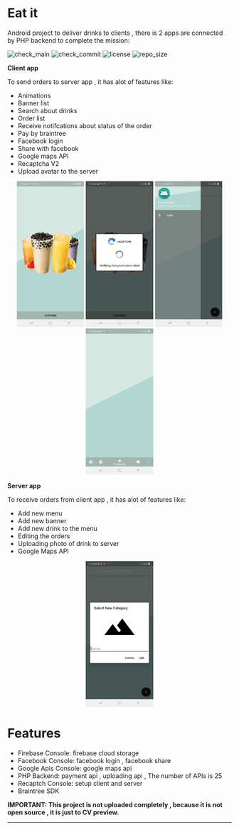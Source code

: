 # Eat it

Android project to deliver drinks to clients , there is 2 apps are connected by PHP backend to complete the mission:


![check_main](https://img.shields.io/github/checks-status/ABDULKARIMALBAIK/drink_shop/main?color=green&label=check_main&logo=github&style=flat-square)
![check_commit](https://img.shields.io/github/checks-status/ABDULKARIMALBAIK/drink_shop/main?color=blue&label=check_commit&logo=github&style=flat-square)
![license](https://img.shields.io/github/license/ABDULKARIMALBAIK/drink_shop?color=yellow&label=license&logo=github&style=flat-square)
![repo_size](https://img.shields.io/github/languages/code-size/ABDULKARIMALBAIK/drink_shop?color=red&label=repo_size&logo=github&style=flat-square)



**Client app**

To send orders to server app , it has alot of features like:

- Animations
- Banner list
- Search about drinks
- Order list
- Receive notifcations about status of the order
- Pay by braintree
- Facebook login
- Share with facebook
- Google maps API
- Recaptcha V2
- Upload avatar to the server




<div align="center">
<img src="https://github.com/ABDULKARIMALBAIK/drink_shop/raw/main/screenshots/client/Drinkshop_client1.jpg" width="30%" height="30%" alt="client1"/>
<img src="https://github.com/ABDULKARIMALBAIK/drink_shop/raw/main/screenshots/client/Drinkshop_client2.jpg" width="30%" height="30%" alt="client2"/>
<img src="https://github.com/ABDULKARIMALBAIK/drink_shop/raw/main/screenshots/client/Drinkshop_client3.jpg" width="30%" height="30%" alt="client3"/>
<img src="https://github.com/ABDULKARIMALBAIK/drink_shop/raw/main/screenshots/client/Drinkshop_client4.jpg" width="30%" height="30%" alt="client4"/>
</div>



**Server app**

To receive orders from client app , it has alot of features like:

- Add new menu
- Add new banner
- Add new drink to the menu
- Editing the orders
- Uploading photo of drink to server
- Google Maps API



<div align="center">
<img src="https://github.com/ABDULKARIMALBAIK/drink_shop/raw/main/screenshots/server/Drinkshop_server1.jpg" width="30%" height="30%" alt="server1"/>
</div>




# Features

- Firebase Console: firebase cloud storage
- Facebook Console: facebook login , facebook share
- Google Apis Console: google maps api
- PHP Backend: payment api , uploading api , The number of APIs is 25
- Recaptch Console: setup client and server
- Braintree SDK



**IMPORTANT: This project is not uploaded completely , because it is not open source , it is just to CV preview.**

---
